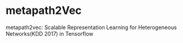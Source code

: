 # metapath2Vec
metapath2vec: Scalable Representation Learning for Heterogeneous Networks(KDD 2017) in Tensorflow
